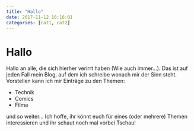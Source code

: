 ```yaml
---
title: "Hallo"
date: 2017-11-12 16:16:01
categories: [cat1, cat2]
---
```

# Hallo
Hallo an alle, die sich hierher verirrt haben (Wie auch immer...). 
Das ist auf jeden Fall mein Blog, auf dem ich schreibe wonach mir der Sinn steht. 
Vorstellen kann ich mir Einträge zu den Themen:
* Technik
* Comics
* Filme

und so weiter...
Ich hoffe, ihr könnt euch für eines (oder mehrere) Themen interessieren und ihr schaut noch mal vorbei
Tschau!
